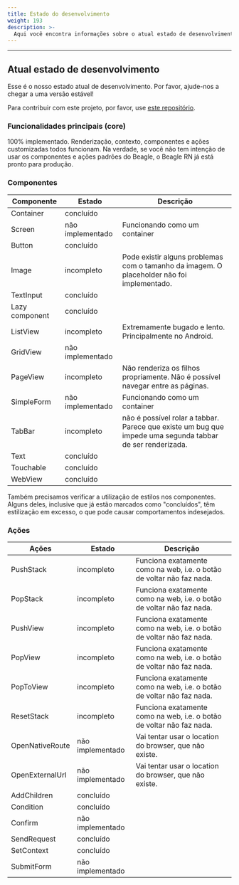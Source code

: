 ```yaml
---
title: Estado do desenvolvimento
weight: 193
description: >-
  Aqui você encontra informações sobre o atual estado de desenvolvimento do Beagle React Native.
---
```


---

## Atual estado de desenvolvimento
Esse é o nosso estado atual de desenvolvimento. Por favor, ajude-nos a chegar a uma versão estável!

Para contribuir com este projeto, por favor, use
[este repositório](https://github.com/ZupIT/beagle-web-react).

### Funcionalidades principais (core)
100% implementado. Renderização, contexto, componentes e ações customizadas todos funcionam. Na
verdade, se você não tem intenção de usar os componentes e ações padrões do Beagle, o Beagle RN já
está pronto para produção.

### Componentes
| Componente     | Estado           | Descrição                                                                                                 |
|----------------|------------------|-----------------------------------------------------------------------------------------------------------|
| Container      | concluído        |                                                                                                           |
| Screen         | não implementado | Funcionando como um container                                                                             |
| Button         | concluído        |                                                                                                           |
| Image          | incompleto       | Pode existir alguns problemas com o tamanho da imagem. O placeholder não foi implementado.                |
| TextInput      | concluído        |                                                                                                           |
| Lazy component | concluído        |                                                                                                           |
| ListView       | incompleto       | Extremamente bugado e lento. Principalmente no Android.                                                   |
| GridView       | não implementado |                                                                                                           |
| PageView       | incompleto       | Não renderiza os filhos propriamente. Não é possível navegar entre as páginas.                            |
| SimpleForm     | não implementado | Funcionando como um container                                                                             |
| TabBar         | incompleto       | não é possível rolar a tabbar. Parece que existe um bug que impede uma segunda tabbar de ser renderizada. |
| Text           | concluído        |                                                                                                           |
| Touchable      | concluído        |                                                                                                           |
| WebView        | concluído        |                                                                                                           |

Também precisamos verificar a utilização de estilos nos componentes. Alguns deles, inclusive que
já estão marcados como "concluídos", têm estilização em excesso, o que pode causar comportamentos
indesejados.

### Ações
| Ações           | Estado           | Descrição                                                             |
|-----------------|------------------|-----------------------------------------------------------------------|
| PushStack       | incompleto       | Funciona exatamente como na web, i.e. o botão de voltar não faz nada. |
| PopStack        | incompleto       | Funciona exatamente como na web, i.e. o botão de voltar não faz nada. |
| PushView        | incompleto       | Funciona exatamente como na web, i.e. o botão de voltar não faz nada. |
| PopView         | incompleto       | Funciona exatamente como na web, i.e. o botão de voltar não faz nada. |
| PopToView       | incompleto       | Funciona exatamente como na web, i.e. o botão de voltar não faz nada. |
| ResetStack      | incompleto       | Funciona exatamente como na web, i.e. o botão de voltar não faz nada. |
| OpenNativeRoute | não implementado | Vai tentar usar o location do browser, que não existe.                |
| OpenExternalUrl | não implementado | Vai tentar usar o location do browser, que não existe.                |
| AddChildren     | concluído        |                                                                       |
| Condition       | concluído        |                                                                       |
| Confirm         | não implementado |                                                                       |
| SendRequest     | concluído        |                                                                       |
| SetContext      | concluído        |                                                                       |
| SubmitForm      | não implementado |                                                                       |
